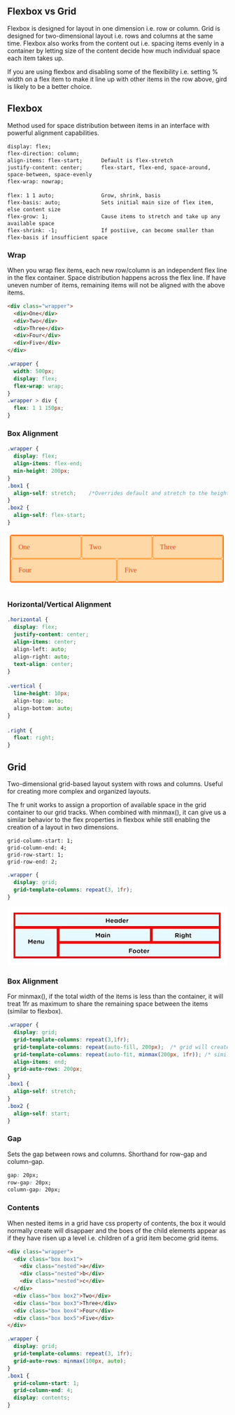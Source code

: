 ## Flexbox vs Grid

Flexbox is designed for layout in one dimension i.e. row or column. Grid is designed for two-dimensional layout i.e. rows and columns at the same time. Flexbox also works from the content out i.e. spacing items evenly in a container by letting size of the content decide how much individual space each item takes up.

If you are using flexbox and disabling some of the flexibility i.e. setting % width on a flex item to make it line up with other items in the row above, gird is likely to be a better choice.

## Flexbox

Method used for space distribution between items in an interface with powerful alignment capabilities.

```
display: flex;
flex-direction: column;
align-items: flex-start;      Default is flex-stretch
justify-content: center;      flex-start, flex-end, space-around, space-between, space-evenly
flex-wrap: nowrap;

flex: 1 1 auto;               Grow, shrink, basis
flex-basis: auto;             Sets initial main size of flex item, else content size
flex-grow: 1;                 Cause items to stretch and take up any available space
flex-shrink: -1;              If postiive, can become smaller than flex-basis if insufficient space
```

### Wrap

When you wrap flex items, each new row/column is an independent flex line in the flex container. Space distribution happens across the flex line. If have uneven number of items, remaining items will not be aligned with the above items.

```html
<div class="wrapper">
  <div>One</div>
  <div>Two</div>
  <div>Three</div>
  <div>Four</div>
  <div>Five</div>
</div>
```
```css
.wrapper {
  width: 500px;
  display: flex;
  flex-wrap: wrap;
}
.wrapper > div {
  flex: 1 1 150px;
}
```

### Box Alignment

```css
.wrapper {
  display: flex;
  align-items: flex-end;
  min-height: 200px;
}
.box1 {
  align-self: stretch;    /*Overrides default and stretch to the height of the container*/
}
.box2 {
  align-self: flex-start;
}
```

<img src="./_snapshots/flexbox-eg1.png">

### Horizontal/Vertical Alignment

```css
.horizontal {
  display: flex;
  justify-content: center;
  align-items: center;
  align-left: auto;
  align-right: auto;
  text-align: center;
}

.vertical {
  line-height: 10px;
  align-top: auto;
  align-bottom: auto;
}

.right {
  float: right;
}
```

## Grid

Two-dimensional grid-based layout system with rows and columns. Useful for creating more complex and organized layouts.

The fr unit works to assign a proportion of available space in the grid container to our grid tracks. When combined with minmax(), it can give us a similar behavior to the flex properties in flexbox while still enabling the creation of a layout in two dimensions.

```
grid-column-start: 1;
grid-column-end: 4;
grid-row-start: 1;
grid-row-end: 2;
```

```css
.wrapper {
  display: grid;
  grid-template-columns: repeat(3, 1fr);
}
```

<img src="./_snapshots/grid-eg.png">



### Box Alignment

For minmax(), if the total width of the items is less than the container, it will treat 1fr as maximum to share the remaining space between the items (similar to flexbox).

```css
.wrapper {
  display: grid;
  grid-template-columns: repeat(3,1fr);
  grid-template-columns: repeat(auto-fill, 200px);  /* grid will create as many 200px column tracks */
  grid-template-columns: repeat(auto-fit, minmax(200px, 1fr)); /* similar to flexbox with auto-width */
  align-items: end;
  grid-auto-rows: 200px;
}
.box1 {
  align-self: stretch;
}
.box2 {
  align-self: start;
}
```

### Gap

Sets the gap between rows and columns. Shorthand for row-gap and column-gap.

```css
gap: 20px;
row-gap: 20px;
column-gap: 20px;
```

### Contents

When nested items in a grid have css property of contents, the box it would normally create will disappaer and the boes of the child elements appear as if they have risen up a level i.e. children of a grid item become grid items.

```html
<div class="wrapper">
  <div class="box box1">
    <div class="nested">a</div>
    <div class="nested">b</div>
    <div class="nested">c</div>
  </div>
  <div class="box box2">Two</div>
  <div class="box box3">Three</div>
  <div class="box box4">Four</div>
  <div class="box box5">Five</div>
</div>
```

```css
.wrapper {
  display: grid;
  grid-template-columns: repeat(3, 1fr);
  grid-auto-rows: minmax(100px, auto);
}
.box1 {
  grid-column-start: 1;
  grid-column-end: 4;
  display: contents;
}
```